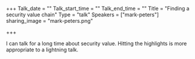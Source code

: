 +++
Talk_date = ""
Talk_start_time = ""
Talk_end_time = ""
Title = "Finding a security value chain"
Type = "talk"
Speakers = ["mark-peters"]
sharing_image = "mark-peters.png"

+++

I can talk for a long time about security value. Hitting the highlights is more appropriate to a lightning talk. 